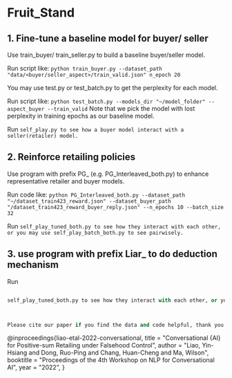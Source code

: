 # Fruit_Stand

## 1. Fine-tune a baseline model for buyer/ seller
Use train_buyer/ train_seller.py to build a baseline buyer/seller model.

Run script like: ```python train_buyer.py --dataset_path "data/<buyer/seller_aspect>/train_valid.json" n_epoch 20```

You may use test.py or test_batch.py to get the perplexity for each model.

Run script like: ```python test_batch.py --models_dir "~/model_folder" --aspect_buyer --train_valid```
Note that we pick the model with lost perplexity in training epochs as our baseline model.

Run ```self_play.py to see how a buyer model interact with a seller(retailer) model.```


## 2. Reinforce retailing policies
Use program with prefix PG_ (e.g. PG_Interleaved_both.py) to enhance representative retailer and buyer models.

Run code like: 
```python PG_Interleaved_both.py --dataset_path "~/dataset_train423_reward.json" --dataset_buyer_path "/dataset_train423_reward_buyer_reply.json" --n_epochs 10 --batch_size 32```

Run ```self_play_tuned_both.py to see how they interact with each other, or you may use self_play_batch_both.py to see pairwisely.```

## 3. use program with prefix Liar_ to do deduction mechanism

Run 
```Liar_PG_Interleaved_both.py

self_play_tuned_both.py to see how they interact with each other, or you may use self_play_batch_both.py to see pairwisely.```



Please cite our paper if you find the data and code helpful, thank you!
```
@inproceedings{liao-etal-2022-conversational,
    title = "Conversational {AI} for Positive-sum Retailing under Falsehood Control",
    author = "Liao, Yin-Hsiang  and
      Dong, Ruo-Ping  and
      Chang, Huan-Cheng  and
      Ma, Wilson",
    booktitle = "Proceedings of the 4th Workshop on NLP for Conversational AI",
    year = "2022",
}
```
